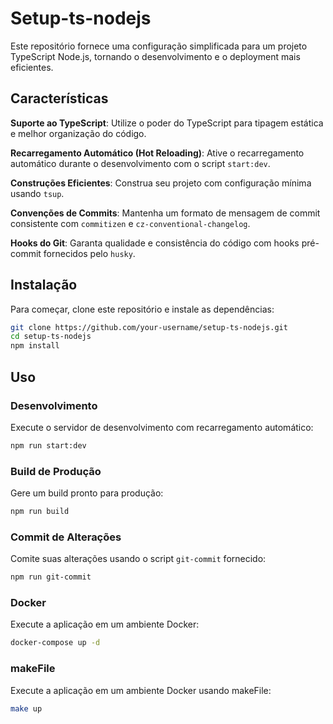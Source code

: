 # Setup-ts-nodejs

Este repositório fornece uma configuração simplificada para um projeto TypeScript Node.js, tornando o desenvolvimento e o deployment mais eficientes.

## Características

**Suporte ao TypeScript**: Utilize o poder do TypeScript para tipagem estática e melhor organização do código.

**Recarregamento Automático (Hot Reloading)**: Ative o recarregamento automático durante o desenvolvimento com o script `start:dev`.

**Construções Eficientes**: Construa seu projeto com configuração mínima usando `tsup`.

**Convenções de Commits**: Mantenha um formato de mensagem de commit consistente com `commitizen` e `cz-conventional-changelog`.

**Hooks do Git**: Garanta qualidade e consistência do código com hooks pré-commit fornecidos pelo `husky`.

## Instalação

Para começar, clone este repositório e instale as dependências:

```bash
git clone https://github.com/your-username/setup-ts-nodejs.git
cd setup-ts-nodejs
npm install
```

## Uso

### Desenvolvimento

Execute o servidor de desenvolvimento com recarregamento automático:

```bash
npm run start:dev
```

### Build de Produção

Gere um build pronto para produção:

```bash
npm run build
```

### Commit de Alterações

Comite suas alterações usando o script `git-commit` fornecido:

```bash
npm run git-commit
```

### Docker

Execute a aplicação em um ambiente Docker:

```bash
docker-compose up -d
```

### makeFile

Execute a aplicação em um ambiente Docker usando makeFile:

```bash
make up
```
